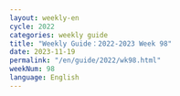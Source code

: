 ```yaml
---
layout: weekly-en
cycle: 2022
categories: weekly guide
title: "Weekly Guide：2022-2023 Week 98"
date: 2023-11-19
permalink: "/en/guide/2022/wk98.html"
weekNum: 98
language: English
---
```

